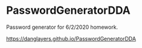 # PasswordGeneratorDDA
Password generator for 6/2/2020 homework. 

https://danglayers.github.io/PasswordGeneratorDDA
